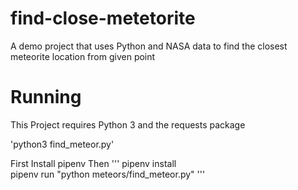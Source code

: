 # find-close-metetorite
A demo project that uses Python and NASA data to find the closest meteorite location from given point

# Running

This Project requires Python 3  and the requests package

'python3 find_meteor.py'

First Install pipenv Then
'''
pipenv install  
pipenv run "python meteors/find_meteor.py"
'''
